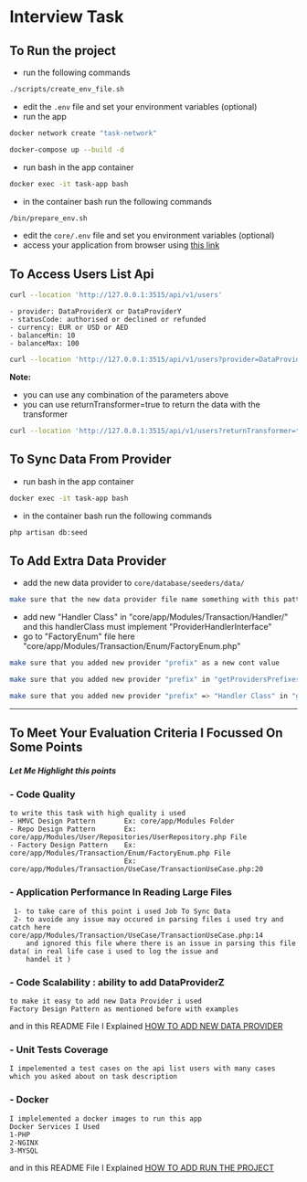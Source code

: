 # Interview Task


## To Run the project
- run the following commands
```bash
./scripts/create_env_file.sh
```
- edit the `.env` file and set your environment variables (optional)
- run the app
```bash
docker network create "task-network"
```
```bash
docker-compose up --build -d
```
- run bash in the app container
```bash
docker exec -it task-app bash
```
- in the container bash run the following commands
```bash
/bin/prepare_env.sh
```
 - edit the `core/.env` file and set you environment variables (optional)
- access your application from browser using [this link](http://127.0.0.1:3515)
## To Access Users List Api 
```bash
curl --location 'http://127.0.0.1:3515/api/v1/users'
```
    - provider: DataProviderX or DataProviderY
    - statusCode: authorised or declined or refunded
    - currency: EUR or USD or AED
    - balanceMin: 10
    - balanceMax: 100
```bash
curl --location 'http://127.0.0.1:3515/api/v1/users?provider=DataProviderX&statusCode=authorised&currency=USD&balanceMin=10&balanceMax=100'
``` 
**Note:** 
    
- you can use any combination of the parameters above
- you can use returnTransformer=true to return the data with the transformer
```bash
curl --location 'http://127.0.0.1:3515/api/v1/users?returnTransformer=true&provider=DataProviderX&statusCode=authorised&currency=USD&balanceMin=10&balanceMax=100'
```
## To Sync Data From Provider 
- run bash in the app container
```bash
docker exec -it task-app bash
```
- in the container bash run the following commands
```bash
php artisan db:seed
```

## To Add Extra Data Provider
- add the new data provider to `core/database/seeders/data/` 
```bash
make sure that the new data provider file name something with this pattern "prefix".json
```
- add new "Handler Class" in "core/app/Modules/Transaction/Handler/" and this handlerClass must implement "ProviderHandlerInterface"
- go to "FactoryEnum" file here "core/app/Modules/Transaction/Enum/FactoryEnum.php"
```bash
make sure that you added new provider "prefix" as a new cont value 
```
```bash
make sure that you added new provider "prefix" in "getProvidersPrefixes" function 
```

```bash
make sure that you added new provider "prefix" => "Handler Class" in "getProviderHandlerClass" function 
```
---------------------------------
## To Meet Your Evaluation Criteria I Focussed On Some Points 
 ##### Let Me Highlight this points
### - Code Quality
    to write this task with high quality i used 
    - HMVC Design Pattern       Ex: core/app/Modules Folder
    - Repo Design Pattern       Ex: core/app/Modules/User/Repositories/UserRepository.php File
    - Factory Design Pattern    Ex: core/app/Modules/Transaction/Enum/FactoryEnum.php File
                                Ex: core/app/Modules/Transaction/UseCase/TransactionUseCase.php:20
### - Application Performance In Reading Large Files
     1- to take care of this point i used Job To Sync Data 
     2- to avoide any issue may occured in parsing files i used try and catch here core/app/Modules/Transaction/UseCase/TransactionUseCase.php:14
        and ignored this file where there is an issue in parsing this file data( in real life case i used to log the issue and 
        handel it )

### - Code Scalability : ability to add DataProviderZ 
    to make it easy to add new Data Provider i used 
    Factory Design Pattern as mentioned before with examples
and in this README File I Explained [HOW TO ADD NEW DATA PROVIDER](#to-add-extra-data-provider) 
### - Unit Tests Coverage
    I impelemented a test cases on the api list users with many cases which you asked about on task description
### - Docker
    I implelemented a docker images to run this app 
    Docker Services I Used
    1-PHP
    2-NGINX
    3-MYSQL
and in this README File I Explained [HOW TO ADD RUN THE PROJECT](#to-run-the-project) 
